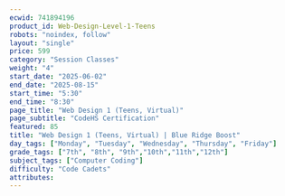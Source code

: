 ```yaml
---
ecwid: 741894196
product_id: Web-Design-Level-1-Teens
robots: "noindex, follow"
layout: "single"
price: 599
category: "Session Classes"
weight: "4"
start_date: "2025-06-02"
end_date: "2025-08-15"
start_time: "5:30"
end_time: "8:30"
page_title: "Web Design 1 (Teens, Virtual)"
page_subtitle: "CodeHS Certification"
featured: 85
title: "Web Design 1 (Teens, Virtual) | Blue Ridge Boost"
day_tags: ["Monday", "Tuesday", "Wednesday", "Thursday", "Friday"]
grade_tags: ["7th", "8th", "9th","10th","11th","12th"]
subject_tags: ["Computer Coding"]
difficulty: "Code Cadets"
attributes:
---
```

